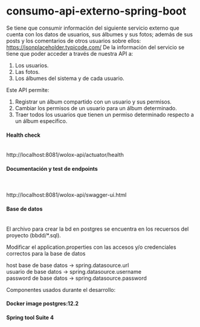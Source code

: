 # consumo-api-externo-spring-boot
Se tiene que consumir información del siguiente servicio externo que cuenta con los datos de usuarios, sus álbumes y sus fotos; además de sus posts y 
los comentarios de otros usuarios sobre ellos: https://jsonplaceholder.typicode.com/ De la información del servicio se tiene que poder acceder a través de nuestra API a:
1. Los usuarios.
2. Las fotos.
3. Los álbumes del sistema y de cada usuario.

Este API permite:
1. Registrar un álbum compartido con un usuario y sus permisos.
2. Cambiar los permisos de un usuario para un álbum determinado.
3. Traer todos los usuarios que tienen un permiso determinado respecto a un
álbum específico.

<h4>Health check</h4>
<br>
http://localhost:8081/wolox-api/actuator/health

<h4>Documentación y test de endpoints</h4><br>
<br>
http://localhost:8081/wolox-api/swagger-ui.html

<h4>Base de datos</h4><br>
El archivo para crear la bd en postgres se encuentra en los recuersos del proyecto (bbdd/*.sql).

Modificar el application.properties con las accesos y/o credenciales correctos para la base de datos

host base de base datos -> spring.datasource.url
<br>
usuario   de base datos -> spring.datasource.username
<br>
password  de base datos -> spring.datasource.password
<br>

Componentes usados durante el desarrollo:
<h4> Docker image postgres:12.2 </h4>
<h4> Spring tool Suite 4 </h4>
